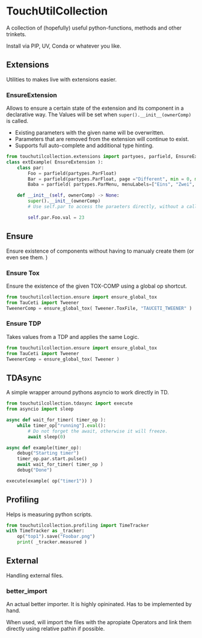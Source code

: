 # TouchUtilCollection
A collection of (hopefully) useful python-functions, methods and other trinkets.

Install via PIP, UV, Conda or whatever you like. 

## Extensions
Utilities to makes live with extensions easier.
### EnsureExtension
Allows to ensure a certain state of the extension and its component in a declarative way. The Values will be set when ```super().__init__(ownerComp)``` is called.

- Existing parameters with the given name will be overwritten. 
- Parameters that are removed from the extension will continue to exist.
- Supports full auto-complete and additional type hinting.

```python
from touchutilcollection.extensions import partyoes, parfield, EnsureExtension
class extExample( EnsureExtension ):
    class par:
        Foo = parfield(partypes.ParFloat)
        Bar = parfield(partypes.ParFloat, page ="Different", min = 0, max = 10)
        Baba = parfield( partypes.ParMenu, menuLabels=["Eins", "Zwei", "Drei" ], bindExpr="Hello World")

    def __init__(self, ownerComp) -> None:
        super().__init__(ownerComp)
        # Use self.par to access the paraeters directly, without a call to self.ownerComp.par

        self.par.Foo.val = 23
```

## Ensure
Ensure existence of components without having to manualy create them (or even see them. )
### Ensure Tox
Ensure the existence of the given TOX-COMP using a global op shortcut.
```python
from touchutilcollection.ensure import ensure_global_tox
from TauCeti import Tweener
TweenerComp = ensure_global_tox( Tweener.ToxFile, "TAUCETI_TWEENER" )
```
### Ensure TDP
Takes values from a TDP and applies the same Logic.
```python
from touchutilcollection.ensure import ensure_global_tox
from TauCeti import Tweener
TweenerComp = ensure_global_tox( Tweener )
```

## TDAsync
A simple wrapper arround pythons asyncio to work directly in TD.
```python
from touchutilcollection.tdasync import execute
from asyncio import sleep

async def wait_for_timer( timer_op ):
    while timer_op["running"].eval():
        # Do not forget the await, otherwise it will freeze.
        await sleep(0)

async def example(timer_op):
    debug("Starting timer")
    timer_op.par.start.pulse()   
    await wait_for_timer( timer_op )
    debug("Done")

execute(example( op("timer1")) )
```

## Profiling
Helps is measuring python scripts. 
```python
from touchutilcollection.profiling import TimeTracker
with TimeTracker as _tracker:
    op("top1").save("Foobar.png")
    print( _tracker.measured )
```

## External
Handling external files.
### better_import
An actual better importer. It is highly opininated. Has to be implemented by hand. 

When used, will import the files with the apropiate Operators and link them directly using relative pathin if possible.
